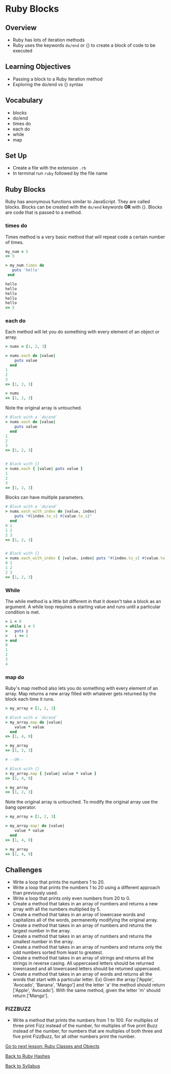 # Ruby Blocks

## Overview
- Ruby has lots of iteration methods
- Ruby uses the keywords `do/end` or {} to create a block of code to be executed

## Learning Objectives
- Passing a block to a Ruby iteration method
- Exploring the do/end vs {} syntax

## Vocabulary
- blocks
- do/end
- times do
- each do
- while
- map

## Set Up
- Create a file with the extension `.rb`
- In terminal run `ruby` followed by the file name

## Ruby Blocks

Ruby has anonymous functions similar to JavaScript. They are called blocks. Blocks can be created with the `do/end` keywords **OR** with {}. Blocks are code that is passed to a method.

### times do

Times method is a very basic method that will repeat code a certain number of times.

```ruby
my_num = 5
=> 5

> my_num.times do
   puts 'hello'
 end

hello
hello
hello
hello
hello
=> 5
```

### each do

Each method will let you do something with every element of an object or array.

```ruby
> nums = [1, 2, 3]

> nums.each do |value|
    puts value
  end
1
2
3
=> [1, 2, 3]

> nums  
=> [1, 2, 3]
````
Note the original array is untouched.



```ruby
# Block with a `do/end`
> nums.each do |value|
    puts value
  end
1
2
3
=> [1, 2, 3]


# Block with {}
> nums.each { |value| puts value }
1
2
3
=> [1, 2, 3]
```

Blocks can have multiple parameters.

```ruby
# Block with a `do/end`
> nums.each_with_index do |value, index|
    puts "#{index.to_s} #{value.to_s}"
  end
0 1
1 2
2 3
=> [1, 2, 3]


# Block with {}
> nums.each_with_index { |value, index| puts "#{index.to_s} #{value.to_s}" }
0 1
1 2
2 3
=> [1, 2, 3]
```

### While
The while method is a little bit different in that it doesn't take a block as an argument. A while loop requires a starting value and runs until a particular condition is met.

```ruby
> i = 0
> while i < 5
>   puts i
>   i += 1
> end
0
1
2
3
4
```

### map do

Ruby's map method also lets you do something with every element of an array. Map returns a new array filled with whatever gets returned by the block each time it runs.

```ruby
> my_array = [1, 2, 3]

# Block with a `do/end`
> my_array.map do |value|
    value * value
  end
=> [1, 4, 9]

> my_array
=> [1, 2, 3]

# --OR--

# Block with {}
> my_array.map { |value| value * value }
=> [1, 4, 9]

> my_array                   
=> [1, 2, 3]
```
Note the original array is untouched. To modify the original array use the bang operator.

```ruby
> my_array = [1, 2, 3]

> my_array.map! do |value|
    value * value
  end
=> [1, 4, 9]

> my_array
=> [1, 4, 9]
```


## Challenges

- Write a loop that prints the numbers 1 to 20.
- Write a loop that prints the numbers 1 to 20 using a different approach than previously used.
- Write a loop that prints only even numbers from 20 to 0.
- Create a method that takes in an array of numbers and returns a new array with all the numbers multiplied by 5.
- Create a method that takes in an array of lowercase words and capitalizes all of the words, permanently modifying the original array.
- Create a method that takes in an array of numbers and returns the largest number in the array.
- Create a method that takes in an array of numbers and returns the smallest number in the array.
- Create a method that takes in an array of numbers and returns only the odd numbers sorted from least to greatest.
- Create a method that takes in an array of strings and returns all the strings in reverse casing. All uppercased letters should be returned lowercased and all lowercased letters should be returned uppercased.
- Create a method that takes in an array of words and returns all the words that start with a particular letter. Ex) Given the array ['Apple', 'Avocado', 'Banana', 'Mango'] and the letter 'a' the method should return ['Apple', 'Avocado']. With the same method, given the letter 'm' should return ['Mango'].

### FIZZBUZZ
- Write a method that prints the numbers from 1 to 100. For multiples of three print Fizz instead of the number, for multiples of five print Buzz instead of the number, for numbers that are multiples of both three and five print FizzBuzz, for all other numbers print the number.

[Go to next lesson: Ruby Classes and Objects](./classes_objects.md)

[Back to Ruby Hashes](./hashes.md)

[Back to Syllabus](../README.md)
